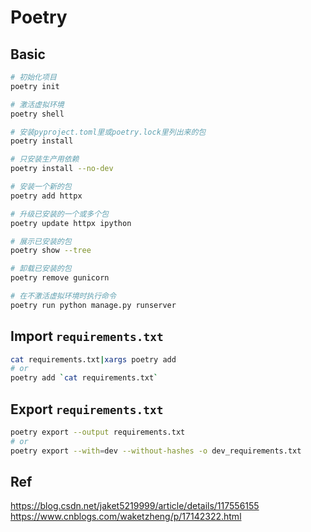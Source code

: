 # Poetry

## Basic

```bash
# 初始化项目
poetry init  

# 激活虚拟环境
poetry shell

# 安装pyproject.toml里或poetry.lock里列出来的包
poetry install

# 只安装生产用依赖
poetry install --no-dev

# 安装一个新的包
poetry add httpx

# 升级已安装的一个或多个包
poetry update httpx ipython

# 展示已安装的包
poetry show --tree

# 卸载已安装的包
poetry remove gunicorn

# 在不激活虚拟环境时执行命令
poetry run python manage.py runserver
```

## Import `requirements.txt`

```bash
cat requirements.txt|xargs poetry add
# or
poetry add `cat requirements.txt`
```

## Export `requirements.txt`

```bash
poetry export --output requirements.txt
# or
poetry export --with=dev --without-hashes -o dev_requirements.txt
```

## Ref

https://blog.csdn.net/jaket5219999/article/details/117556155
https://www.cnblogs.com/waketzheng/p/17142322.html
